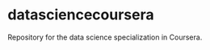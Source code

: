 datasciencecoursera
===================

Repository for the data science specialization in Coursera.
